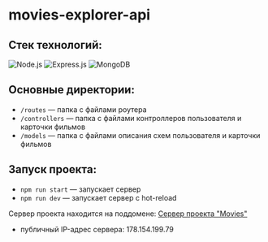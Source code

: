 # movies-explorer-api

## Стек технологий:
![Node.js](https://img.shields.io/badge/-Node.js-090909?style=for-the-badge&logo=Node.js)
![Express.js](https://img.shields.io/badge/-Express.js-090909?style=for-the-badge&logo=Express)
![MongoDB](https://img.shields.io/badge/-MongoDB-090909?style=for-the-badge&logo=MongoDB)

## Основные директории:
* `/routes` — папка с файлами роутера
* `/controllers` — папка с файлами контроллеров пользователя и карточки фильмов
* `/models` — папка с файлами описания схем пользователя и карточки фильмов

## Запуск проекта:
* `npm run start` — запускает сервер
* `npm run dev` — запускает сервер с hot-reload

Сервер проекта находится на поддомене: [Сервер проекта "Movies"](https://api.mesto-mkdirdev.nomoredomains.rocks)
* публичный IP-адрес сервера: 178.154.199.79
